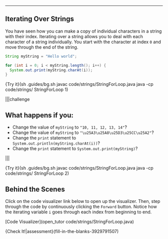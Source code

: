 ----------

## Iterating Over Strings

You have seen how you can make a copy of individual characters in a string with their index. Iterating over a string allows you to deal with each character of a string individually. You start with the character at index `0` and move through the end of the string.

```java
String myString = "Hello world";

for (int i = 0; i < myString.length(); i++) {
  System.out.print(myString.charAt(i));
}
```

{Try it}(sh .guides/bg.sh javac code/strings/StringForLoop.java java -cp code/strings/ StringForLoop 1)

|||challenge
## What happens if you:
* Change the value of `myString` to `"10, 11, 12, 13, 14"`?
* Change the value of `myString` to `"\u25A3\u25A8\u25D3\u25CC\u25A2"`?
* Change the `print` statement to `System.out.println(myString.charAt(i))`?
* Change the `print` statement to `System.out.print(myString)`?

|||

{Try it}(sh .guides/bg.sh javac code/strings/StringForLoop.java java -cp code/strings/ StringForLoop 2)

## Behind the Scenes

Click on the code visualizer link below to open up the visualizer. Then, step through the code by continuously clicking the `Forward` button. Notice how the iterating variable `i` goes through each index from beginning to end.

[Code Visualizer](open_tutor code/strings/StringForLoop.java)

{Check It!|assessment}(fill-in-the-blanks-3929791507)
